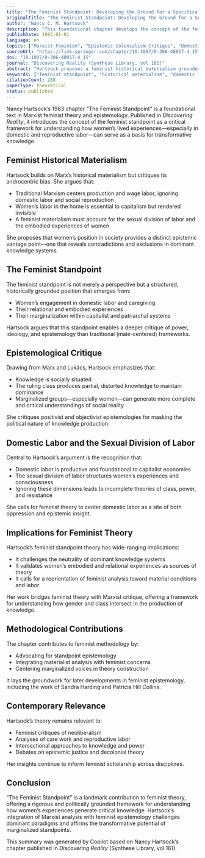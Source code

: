 ```yaml
---
title: "The Feminist Standpoint: Developing the Ground for a Specifically Feminist Historical Materialism"
originalTitle: "The Feminist Standpoint: Developing the Ground for a Specifically Feminist Historical Materialism"
author: "Nancy C. M. Hartsock"
description: "This foundational chapter develops the concept of the feminist standpoint by integrating Marxist theory with feminist epistemology. Hartsock argues that women's experiences—particularly in domestic labor and social reproduction—offer a privileged epistemic position from which to critique dominant knowledge systems and capitalist structures."
publishDate: 1983-01-01
language: en
topics: ["Marxist Feminism", "Epistemic Colonialism Critique", "Domestic Labor", "Sexual Division of Labor", "Capitalism Critique"]
sourceUrl: "https://link.springer.com/chapter/10.1007/0-306-48017-4_15"
doi: "10.1007/0-306-48017-4_15"
journal: "Discovering Reality (Synthese Library, vol 161)"
abstract: "Hartsock proposes a feminist historical materialism grounded in women's lived experiences, especially those shaped by domestic labor and the sexual division of labor. Drawing on Marxian analysis, she argues that women’s social position enables a critical standpoint that reveals contradictions in dominant epistemologies. The chapter lays the groundwork for feminist standpoint theory and calls for a reorientation of knowledge production toward marginalized perspectives."
keywords: ["feminist standpoint", "historical materialism", "domestic labor", "Marxist theory", "female experience"]
citationCount: 288
paperType: theoretical
status: published
---
```


Nancy Hartsock’s 1983 chapter “The Feminist Standpoint” is a foundational text in Marxist feminist theory and epistemology. Published in *Discovering Reality*, it introduces the concept of the feminist standpoint as a critical framework for understanding how women’s lived experiences—especially in domestic and reproductive labor—can serve as a basis for transformative knowledge.

## Feminist Historical Materialism

Hartsock builds on Marx’s historical materialism but critiques its androcentric bias. She argues that:

- Traditional Marxism centers production and wage labor, ignoring domestic labor and social reproduction
- Women’s labor in the home is essential to capitalism but rendered invisible
- A feminist materialism must account for the sexual division of labor and the embodied experiences of women

She proposes that women’s position in society provides a distinct epistemic vantage point—one that reveals contradictions and exclusions in dominant knowledge systems.

## The Feminist Standpoint

The feminist standpoint is not merely a perspective but a structured, historically grounded position that emerges from:

- Women’s engagement in domestic labor and caregiving
- Their relational and embodied experiences
- Their marginalization within capitalist and patriarchal systems

Hartsock argues that this standpoint enables a deeper critique of power, ideology, and epistemology than traditional (male-centered) frameworks.

## Epistemological Critique

Drawing from Marx and Lukács, Hartsock emphasizes that:

- Knowledge is socially situated
- The ruling class produces partial, distorted knowledge to maintain dominance
- Marginalized groups—especially women—can generate more complete and critical understandings of social reality

She critiques positivist and objectivist epistemologies for masking the political nature of knowledge production.

## Domestic Labor and the Sexual Division of Labor

Central to Hartsock’s argument is the recognition that:

- Domestic labor is productive and foundational to capitalist economies
- The sexual division of labor structures women’s experiences and consciousness
- Ignoring these dimensions leads to incomplete theories of class, power, and resistance

She calls for feminist theory to center domestic labor as a site of both oppression and epistemic insight.

## Implications for Feminist Theory

Hartsock’s feminist standpoint theory has wide-ranging implications:

- It challenges the neutrality of dominant knowledge systems
- It validates women’s embodied and relational experiences as sources of theory
- It calls for a reorientation of feminist analysis toward material conditions and labor

Her work bridges feminist theory with Marxist critique, offering a framework for understanding how gender and class intersect in the production of knowledge.

## Methodological Contributions

The chapter contributes to feminist methodology by:

- Advocating for standpoint epistemology
- Integrating materialist analysis with feminist concerns
- Centering marginalized voices in theory construction

It lays the groundwork for later developments in feminist epistemology, including the work of Sandra Harding and Patricia Hill Collins.

## Contemporary Relevance

Hartsock’s theory remains relevant to:

- Feminist critiques of neoliberalism
- Analyses of care work and reproductive labor
- Intersectional approaches to knowledge and power
- Debates on epistemic justice and decolonial theory

Her insights continue to inform feminist scholarship across disciplines.

## Conclusion

“The Feminist Standpoint” is a landmark contribution to feminist theory, offering a rigorous and politically grounded framework for understanding how women’s experiences generate critical knowledge. Hartsock’s integration of Marxist analysis with feminist epistemology challenges dominant paradigms and affirms the transformative potential of marginalized standpoints.

This summary was generated by Copilot based on Nancy Hartsock’s chapter published in *Discovering Reality* (Synthese Library, vol 161).
